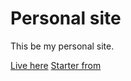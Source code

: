 # Personal site

This be my personal site.

[Live here](https://sdkay.pw)
[Starter from](https://github.com/taylorbryant/next-starter-tailwind)

